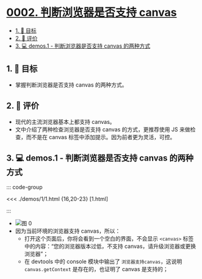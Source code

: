 # [0002. 判断浏览器是否支持 canvas](https://github.com/tnotesjs/TNotes.canvas/tree/main/notes/0002.%20%E5%88%A4%E6%96%AD%E6%B5%8F%E8%A7%88%E5%99%A8%E6%98%AF%E5%90%A6%E6%94%AF%E6%8C%81%20canvas)

<!-- region:toc -->

- [1. 🎯 目标](#1--目标)
- [2. 🫧 评价](#2--评价)
- [3. 💻 demos.1 - 判断浏览器是否支持 canvas 的两种方式](#3--demos1---判断浏览器是否支持-canvas-的两种方式)

<!-- endregion:toc -->

## 1. 🎯 目标

- 掌握判断浏览器是否支持 canvas 的两种方式。

## 2. 🫧 评价

- 现代的主流浏览器基本上都支持 canvas。
- 文中介绍了两种检查浏览器是否支持 canvas 的方式，更推荐使用 JS 来做检查，而不是在 canvas 标签中添加提示。因为前者更为灵活，可控。

## 3. 💻 demos.1 - 判断浏览器是否支持 canvas 的两种方式

::: code-group

<<< ./demos/1/1.html {16,20-23} [1.html]

:::

- ![图 0](https://cdn.jsdelivr.net/gh/Tdahuyou/imgs@main/2025-07-20-12-00-13.png)
- 因为当前环境的浏览器支持 canvas，所以：
  - 打开这个页面后，你将会看到一个空白的界面，不会显示 `<canvas>` 标签中的内容：“您的浏览器版本过低，不支持 canvas，请升级浏览器或更换浏览器”；
  - 在 devtools 中的 console 模块中输出了 `浏览器支持canvas`，这说明 `canvas.getContext` 是存在的，也证明了 canvas 是支持的；
